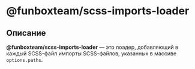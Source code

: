 # @funboxteam/scss-imports-loader

## Описание

**@funboxteam/scss-imports-loader** — это лоадер, добавляющий в каждый SCSS-файл импорты SCSS-файлов, указанных в массиве `options.paths`.

